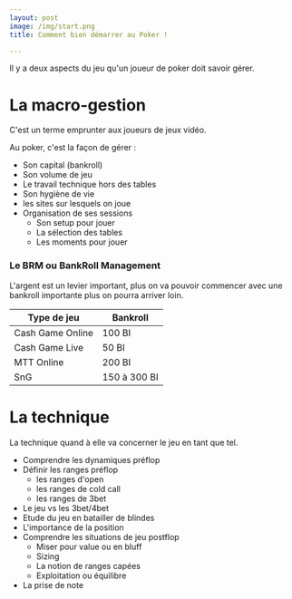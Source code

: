 ```yaml
---
layout: post
image: /img/start.png
title: Comment bien démarrer au Poker !

---
```


Il y a deux aspects du jeu qu'un joueur de poker doit savoir gérer.

# La macro-gestion

C'est un terme emprunter aux joueurs de jeux vidéo.

Au poker, c'est la façon de gérer :
- Son capital (bankroll)
- Son volume de jeu
- Le travail technique hors des tables
- Son hygiène de vie
- les sites sur lesquels on joue
- Organisation de ses sessions
	- Son setup pour jouer
	- La sélection des tables
	- Les moments pour jouer

### Le BRM ou BankRoll Management

L'argent est un levier important, plus on va pouvoir commencer avec une bankroll importante plus on pourra arriver loin.

Type de jeu|Bankroll
-|-
Cash Game Online|100 BI
Cash Game Live|50 BI
MTT Online|200 BI
SnG|150 à 300 BI

# La technique

La technique quand à elle va concerner le jeu en tant que tel.

- Comprendre les dynamiques préflop
- Définir les ranges préflop
	- les ranges d'open
	- les ranges de cold call
	- les ranges de 3bet
- Le jeu vs les 3bet/4bet
- Etude du jeu en batailler de blindes
- L'importance de la position
- Comprendre les situations de jeu postflop
	- Miser pour value ou en bluff
	- Sizing
	- La notion de ranges capées
	- Exploitation ou équilibre
- La prise de note


<!--stackedit_data:
eyJoaXN0b3J5IjpbMTkwOTMyNjMwNCwtODUxOTY0OTI0LC0xNT
k0OTc1MzA1LC0xNjQ3ODUzNjIzLDEzNTgwMTQ4ODIsLTIwODg3
NDY2MTJdfQ==
-->